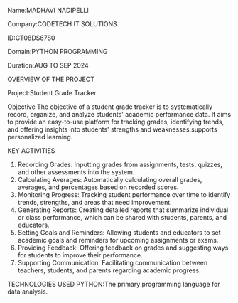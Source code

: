 Name:MADHAVI NADIPELLI

Company:CODETECH IT SOLUTIONS

ID:CT08DS6780

Domain:PYTHON PROGRAMMING

Duration:AUG TO SEP 2024

OVERVIEW OF THE PROJECT

Project:Student Grade Tracker

Objective
The objective of a student grade tracker is to systematically record, organize, and analyze students' academic performance data. It aims to provide an easy-to-use platform for tracking grades, identifying trends, and offering insights into students' strengths and weaknesses.supports personalized learning.

KEY ACTIVITIES

1. Recording Grades: Inputting grades from assignments, tests, quizzes, and other assessments into the system.
2. Calculating Averages: Automatically calculating overall grades, averages, and percentages based on recorded scores.
3. Monitoring Progress: Tracking student performance over time to identify trends, strengths, and areas that need improvement.
4. Generating Reports: Creating detailed reports that summarize individual or class performance, which can be shared with students, parents, and educators.
5. Setting Goals and Reminders: Allowing students and educators to set academic goals and reminders for upcoming assignments or exams.
6. Providing Feedback: Offering feedback on grades and suggesting ways for students to improve their performance.
8. Supporting Communication: Facilitating communication between teachers, students, and parents regarding academic progress.

TECHNOLOGIES USED
PYTHON:The primary programming language for data analysis.
